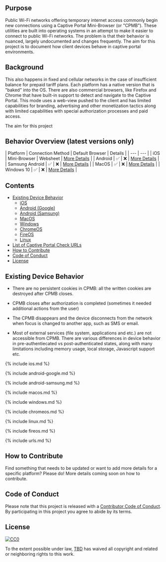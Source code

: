 ## Purpose

Public Wi-Fi networks offering temporary internet access commonly begin new connections using a Captive Portal Mini-Browser (or "CPMB"). These utilities are built into operating systems in an attempt to make it easier to connect to public Wi-Fi networks. The problem is that their behavior is nuanced, largely undocumented and changes frequently. The aim for this project is to document how client devices behave in captive portal environments.

## Background

This also happens in fixed and cellular networks in the case of insufficient balance for prepaid tariff plans. Each platform has a native version that is "baked" into the OS. There are also commercial browsers, like Firefox and Chrome that have built-in support to detect and navigate to the Captive Portal. This mode uses a web-view pushed to the client and has limited capabilities for branding, advertising and other monetization tactics along with limited capabilities with special authorization processes and paid access.

The aim for this project 


## Behavior Overview (latest versions only)

| Platform | Connection Method | Default Browser | Details |
| --- | --- |
| iOS | Mini-Browser | Websheet | [More Details](#ios) |
| Android | :white_check_mark: | :x: | [More Details](#google-android) |
| Samsung Android | :white_check_mark: | :x: | [More Details](#samsung-android) |
| MacOS | :white_check_mark: | :x: | [More Details](#macos) |
| Windows 10 | :white_check_mark: | :x: | [More Details](#windows10) |


## Contents

- [Existing Device Behavior](#existing)
  - [iOS](#ios)
  - [Android (Google)](#android-google)
  - [Android (Samsung)](#android-samsung)
  - [MacOS](#macos)
  - [Windows](#windows)
  - [ChromeOS](#chromeos)
  - [FireOS](#fireos)
  - [Linux](#linux)  
- [List of Captive Portal Check URLs](#urls)
- [How to Contribute](#contribute)
- [Code of Conduct](#conduct)
- [License](#license)


<a name="existing"></a>
## Existing Device Behavior

 * There are no persistent cookies in CPMB: all the written cookies are destroyed after CPMB closes.

 * CPMB closes after authorization is completed (sometimes it needed additional actions from the user)

 * The CPMB disappears and the device disconnects from the network when focus is changed to another app, such as SMS or email.

 * Most of external services (file system, applications and etc.) are not accessible from CPMB. There are various differences in device behavior in pre-authentiecated vs post-authenticated states, along with many limitations including memory usage, local storage, Javascript support etc.


<a name="ios"></a>
{% include ios.md %}

<a name="android-google"></a>
{% include android-google.md %}

<a name="android-samsung"></a>
{% include android-samsung.md %}

<a name="macos"></a>
{% include macos.md %}

<a name="windows"></a>
{% include windows.md %}

<a name="chromeos"></a>
{% include chromeos.md %}

<a name="linux"></a>
{% include linux.md %}

<a name="fireos"></a>
{% include fireos.md %}

<a name="captive-portal-urls"></a>
{% include urls.md %}


<a name="contribute"></a>
## How to Contribute

Find something that needs to be updated or want to add more details for a specific platform? Please do! More details coming soon on how to contribute.

<a name="conduct"></a>
## Code of Conduct

Please note that this project is released with a [Contributor Code of Conduct](CODE-OF-CONDUCT.md). By participating in this project you agree to abide by its terms.

<a name="license"></a>
## License

[![CC0](http://mirrors.creativecommons.org/presskit/buttons/88x31/svg/cc-zero.svg)](https://creativecommons.org/publicdomain/zero/1.0/)

To the extent possible under law, [TBD](https://tbd.com/) has waived all copyright and related or neighboring rights to this work.
